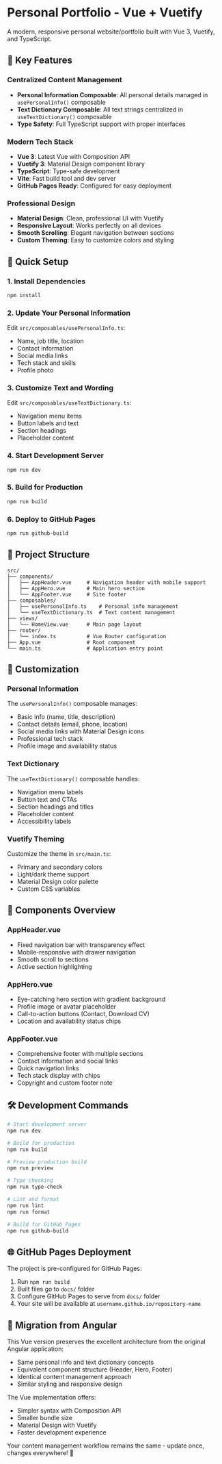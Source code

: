# Personal Portfolio - Vue + Vuetify

A modern, responsive personal website/portfolio built with Vue 3, Vuetify, and TypeScript.

## 🎯 Key Features

### Centralized Content Management
- **Personal Information Composable**: All personal details managed in `usePersonalInfo()` composable
- **Text Dictionary Composable**: All text strings centralized in `useTextDictionary()` composable
- **Type Safety**: Full TypeScript support with proper interfaces

### Modern Tech Stack
- **Vue 3**: Latest Vue with Composition API
- **Vuetify 3**: Material Design component library
- **TypeScript**: Type-safe development
- **Vite**: Fast build tool and dev server
- **GitHub Pages Ready**: Configured for easy deployment

### Professional Design
- **Material Design**: Clean, professional UI with Vuetify
- **Responsive Layout**: Works perfectly on all devices
- **Smooth Scrolling**: Elegant navigation between sections
- **Custom Theming**: Easy to customize colors and styling

## 🚀 Quick Setup

### 1. Install Dependencies
```bash
npm install
```

### 2. Update Your Personal Information
Edit `src/composables/usePersonalInfo.ts`:
- Name, job title, location
- Contact information  
- Social media links
- Tech stack and skills
- Profile photo

### 3. Customize Text and Wording
Edit `src/composables/useTextDictionary.ts`:
- Navigation menu items
- Button labels and text
- Section headings
- Placeholder content

### 4. Start Development Server
```bash
npm run dev
```

### 5. Build for Production
```bash
npm run build
```

### 6. Deploy to GitHub Pages
```bash
npm run github-build
```

## 📁 Project Structure

```
src/
├── components/
│   ├── AppHeader.vue     # Navigation header with mobile support
│   ├── AppHero.vue       # Main hero section
│   └── AppFooter.vue     # Site footer
├── composables/
│   ├── usePersonalInfo.ts    # Personal info management
│   └── useTextDictionary.ts  # Text content management
├── views/
│   └── HomeView.vue      # Main page layout
├── router/
│   └── index.ts          # Vue Router configuration
├── App.vue               # Root component
└── main.ts               # Application entry point
```

## 🎨 Customization

### Personal Information
The `usePersonalInfo()` composable manages:
- Basic info (name, title, description)
- Contact details (email, phone, location)
- Social media links with Material Design icons
- Professional tech stack
- Profile image and availability status

### Text Dictionary
The `useTextDictionary()` composable handles:
- Navigation menu labels
- Button text and CTAs
- Section headings and titles
- Placeholder content
- Accessibility labels

### Vuetify Theming
Customize the theme in `src/main.ts`:
- Primary and secondary colors
- Light/dark theme support
- Material Design color palette
- Custom CSS variables

## 📱 Components Overview

### AppHeader.vue
- Fixed navigation bar with transparency effect
- Mobile-responsive with drawer navigation
- Smooth scroll to sections
- Active section highlighting

### AppHero.vue
- Eye-catching hero section with gradient background
- Profile image or avatar placeholder
- Call-to-action buttons (Contact, Download CV)
- Location and availability status chips

### AppFooter.vue
- Comprehensive footer with multiple sections
- Contact information and social links
- Quick navigation links
- Tech stack display with chips
- Copyright and custom footer note

## 🛠️ Development Commands

```bash
# Start development server
npm run dev

# Build for production
npm run build

# Preview production build
npm run preview

# Type checking
npm run type-check

# Lint and format
npm run lint
npm run format

# Build for GitHub Pages
npm run github-build
```

## 🌐 GitHub Pages Deployment

The project is pre-configured for GitHub Pages:
1. Run `npm run build`
2. Built files go to `docs/` folder
3. Configure GitHub Pages to serve from `docs/` folder
4. Your site will be available at `username.github.io/repository-name`

## 🎯 Migration from Angular

This Vue version preserves the excellent architecture from the original Angular application:
- Same personal info and text dictionary concepts
- Equivalent component structure (Header, Hero, Footer)
- Identical content management approach
- Similar styling and responsive design

The Vue implementation offers:
- Simpler syntax with Composition API
- Smaller bundle size
- Material Design with Vuetify
- Faster development experience

Your content management workflow remains the same - update once, changes everywhere! 🚀